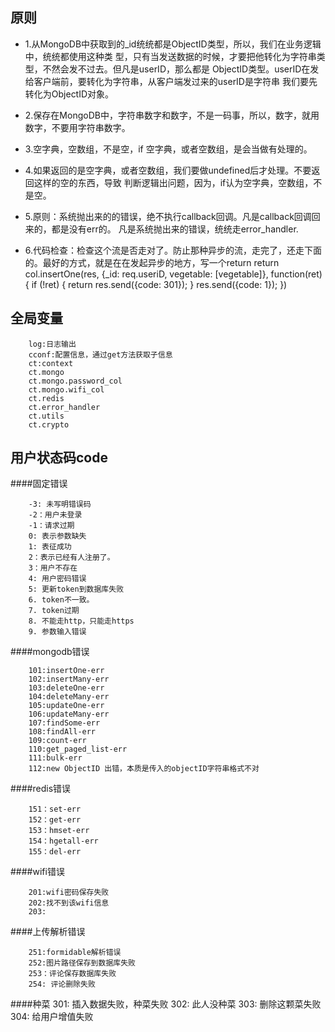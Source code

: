
## 原则
- 1.从MongoDB中获取到的_id统统都是ObjectID类型，所以，我们在业务逻辑中，统统都使用这种类
型，只有当发送数据的时候，才要把他转化为字符串类型，不然会发不过去。但凡是userID，那么都是
ObjectID类型。userID在发给客户端前，要转化为字符串，从客户端发过来的userID是字符串
我们要先转化为ObjectID对象。
- 2.保存在MongoDB中，字符串数字和数字，不是一码事，所以，数字，就用数字，不要用字符串数字。
- 3.空字典，空数组，不是空，if 空字典，或者空数组，是会当做有处理的。
- 4.如果返回的是空字典，或者空数组，我们要做undefined后才处理。不要返回这样的空的东西，导致
判断逻辑出问题，因为，if认为空字典，空数组，不是空。

- 5.原则：系统抛出来的的错误，绝不执行callback回调。凡是callback回调回来的，都是没有err的。
凡是系统抛出来的错误，统统走error_handler.
- 6.代码检查：检查这个流是否走对了。防止那种异步的流，走完了，还走下面的。最好的方式，就是在在发起异步的地方，写一个return
            return col.insertOne(res, {_id: req.useriD, vegetable: [vegetable]}, function(ret) {
                if (!ret) {
                    return res.send({code: 301});
                }
                res.send({code: 1});
            })

## 全局变量

		log:日志输出
		cconf:配置信息，通过get方法获取子信息
		ct:context
		ct.mongo
		ct.mongo.password_col
		ct.mongo.wifi_col
		ct.redis
		ct.error_handler
		ct.utils
		ct.crypto


## 用户状态码code

####固定错误

		-3: 未写明错误码
		-2：用户未登录
		-1：请求过期
		0: 表示参数缺失
		1: 表征成功
		2：表示已经有人注册了。
		3：用户不存在
		4: 用户密码错误
		5: 更新token到数据库失败
		6. token不一致。
		7. token过期
		8. 不能走http，只能走https
		9. 参数输入错误

####mongodb错误

		101:insertOne-err
		102:insertMany-err
		103:deleteOne-err
		104:deleteMany-err
		105:updateOne-err
		106:updateMany-err
		107:findSome-err
		108:findAll-err
		109:count-err
		110:get_paged_list-err
		111:bulk-err
		112:new ObjectID 出错，本质是传入的objectID字符串格式不对




####redis错误

		151：set-err
		152：get-err
		153：hmset-err
		154：hgetall-err
		155：del-err

####wifi错误

		201:wifi密码保存失败
		202:找不到该wifi信息
		203:


####上传解析错误

		251:formidable解析错误
		252:图片路径保存到数据库失败
		253：评论保存数据库失败
		254: 评论删除失败


####种菜
		301: 插入数据失败，种菜失败
		302: 此人没种菜
		303: 删除这颗菜失败
		304: 给用户增值失败
